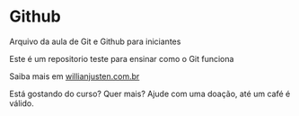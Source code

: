 # Github

Arquivo da aula de Git e Github para iniciantes

Este é um repositorio teste para ensinar como o Git funciona

Saiba mais em [willianjusten.com.br](http://willianjusten.com.br)

Está gostando do curso? Quer mais? Ajude com uma doação, até um café é válido.

